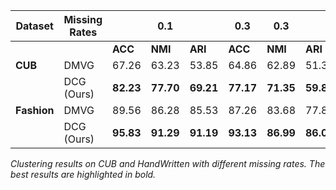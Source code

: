 | Dataset      | Missing Rates     |                           |         0.1                   |                           | 0.3                          |        0.3                   |                           |                          |        0.5                   |                           |                          |    0.7                       |                           |
|--------------|-------------------|------------------------------|---------------------------|---------------------------|------------------------------|---------------------------|---------------------------|------------------------------|---------------------------|---------------------------|------------------------------|---------------------------|---------------------------|
|              || **ACC**                      | **NMI**                   | **ARI**                   | **ACC**                      | **NMI**                   | **ARI**                   | **ACC**                      | **NMI**                   | **ARI**                   | **ACC**                      | **NMI**                   | **ARI**                   |
| **CUB**      | DMVG              | 67.26                        | 63.23                     | 53.85                     | 64.86                        | 62.89                     | 51.36                     | 62.93                        | 58.68                     | 49.36                     | 56.26                        | 57.95                     | 43.92                     |
|              | DCG (Ours)        | **82.23**                    | **77.70**                 | **69.21**                 | **77.17**                    | **71.35**                 | **59.85**                 | **75.50**                    | **72.21**                 | **59.12**                 | **74.67**                    | **70.19**                 | **56.41**                 |
| **Fashion**  | DMVG              | 89.56                        | 86.28                     | 85.53                     | 87.26                        | 83.68                     | 77.85                     | 83.63                        | 76.58                     | 73.23                     | 75.88                        | 72.56                     | 68.36                     |
|              | DCG (Ours)        | **95.83**                    | **91.29**                 | **91.19**                 | **93.13**                    | **86.99**                 | **86.00**                 | **90.04**                    | **82.25**                 | **79.99**                 | **85.76**                    | **76.42**                 | **72.79**                 |

*Clustering results on CUB and HandWritten with different missing rates. The best results are highlighted in bold.*
